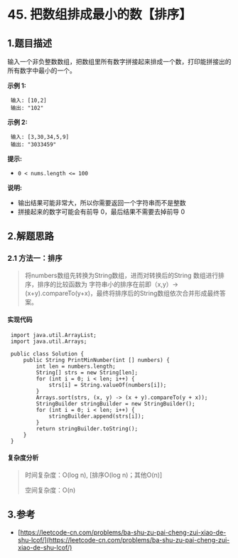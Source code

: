 # 45. 把数组排成最小的数【排序】

## 1.题目描述

输入一个非负整数数组，把数组里所有数字拼接起来排成一个数，打印能拼接出的所有数字中最小的一个。

**示例 1:**

```text
 输入: [10,2]
 输出: "102"
```

**示例 2:**

```text
 输入: [3,30,34,5,9]
 输出: "3033459"
```

**提示:**

* `0 < nums.length <= 100`

**说明:**

* 输出结果可能非常大，所以你需要返回一个字符串而不是整数
* 拼接起来的数字可能会有前导 0，最后结果不需要去掉前导 0

## 2.解题思路

### 2.1 方法一：排序

> 将numbers数组先转换为String数组，进而对转换后的String 数组进行排序，排序的比较函数为 字符串小的排序在前即（x,y）-&gt;\(x+y\).compareTo\(y+x\)，最终将排序后的String数组依次合并形成最终答案。

#### 实现代码

```text
 import java.util.ArrayList;
 import java.util.Arrays;
 ​
 public class Solution {
     public String PrintMinNumber(int [] numbers) {
         int len = numbers.length;
         String[] strs = new String[len];
         for (int i = 0; i < len; i++) {
             strs[i] = String.valueOf(numbers[i]);
         }
         Arrays.sort(strs, (x, y) -> (x + y).compareTo(y + x));
         StringBuilder stringBuilder = new StringBuilder();
         for (int i = 0; i < len; i++) {
             stringBuilder.append(strs[i]);
         }
         return stringBuilder.toString();
     }
 }
```

#### 复杂度分析

> 时间复杂度：O\(log n\), \[排序O\(log n\)；其他O\(n\)\]
>
> 空间复杂度：O\(n\)

## 3.参考

* [https://leetcode-cn.com/problems/ba-shu-zu-pai-cheng-zui-xiao-de-shu-lcof/](https://leetcode-cn.com/problems/ba-shu-zu-pai-cheng-zui-xiao-de-shu-lcof/)

